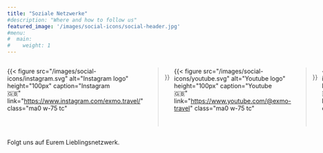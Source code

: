```yaml
---
title: "Soziale Netzwerke"
#description: "Where and how to follow us"
featured_image: '/images/social-icons/social-header.jpg'
#menu:
#  main:
#    weight: 1
---
```


<div style="display: flex; gap: 10px;">

{{< figure
  src="/images/social-icons/instagram.svg"
  alt="Instagram logo"
  height="100px"
  caption="Instagram<br />🇬🇧"
  link="https://www.instagram.com/exmo.travel/"
  class="ma0 w-75 tc"
>}}

{{< figure
  src="/images/social-icons/youtube.svg"
  alt="Youtube logo"
  height="100px"
  caption="Youtube<br />🇬🇧"
  link="https://www.youtube.com/@exmo-travel"
  class="ma0 w-75 tc"
>}}

{{< figure
  src="/images/social-icons/mastodon.svg"
  alt="Mastodon logo"
  height="100px"
  caption="Mastodon<br />🇬🇧"
  link="https://mastodon.cloud/@exmotravel"
  class="ma0 w-75 tc"
>}}

{{< figure
  src="/images/social-icons/pixelfed.svg"
  alt="Pixelfed logo"
  height="100px"
  caption="Pixelfed<br />🇬🇧"
  link="https://pixelfed.de/exmo.travel"
  class="ma0 w-75 tc"
>}}

{{< figure
  src="/images/social-icons/facebook.svg"
  alt="Facebook logo"
  height="100px"
  caption="Facebook<br />🇩🇪"
  link="https://www.facebook.com/people/Exmotravel/61563591726442/"
  class="ma0 w-75 tc"
>}}

{{< figure
  src="/images/social-icons/rss.svg"
  alt="RSS logo"
  height="100px"
  caption="Blog (RSS)<br />🇩🇪"
  link="/de/post/index.xml"
  class="ma0 w-75 tc"
>}}

</div>

Folgt uns auf Eurem Lieblingsnetzwerk.